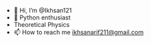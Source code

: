 - 👋 Hi, I’m @Ikhsan121
- 🌱 Python enthusiast
- Theoretical Physics
- 📫 How to reach me ikhsanarif211@gmail.com

<!---
Ikhsan121/Ikhsan121 is a ✨ special ✨ repository because its `README.md` (this file) appears on your GitHub profile.
You can click the Preview link to take a look at your changes.
--->
